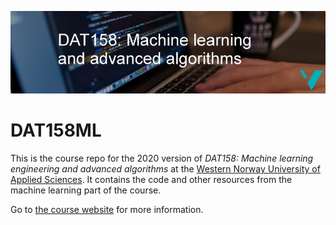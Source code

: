 ![DAT158 logo](./assets/DAT158-logo.png)

# DAT158ML
This is the course repo for the 2020 version of _DAT158: Machine learning engineering and advanced algorithms_ at the [Western Norway University of Applied Sciences](https://www.hvl.no/en/studies-at-hvl/study-programmes/course/dat158). It contains the code and other resources from the machine learning part of the course.

Go to [the course website](https://alexander.lundervold.com/DAT158ML) for more information.

